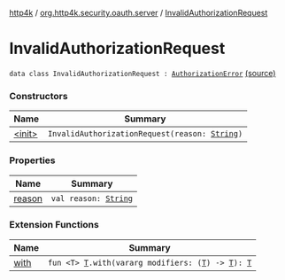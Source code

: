 [http4k](../../index.md) / [org.http4k.security.oauth.server](../index.md) / [InvalidAuthorizationRequest](./index.md)

# InvalidAuthorizationRequest

`data class InvalidAuthorizationRequest : `[`AuthorizationError`](../-authorization-error.md) [(source)](https://github.com/http4k/http4k/blob/master/http4k-security-oauth/src/main/kotlin/org/http4k/security/oauth/server/OAuthError.kt#L49)

### Constructors

| Name | Summary |
|---|---|
| [&lt;init&gt;](-init-.md) | `InvalidAuthorizationRequest(reason: `[`String`](https://kotlinlang.org/api/latest/jvm/stdlib/kotlin/-string/index.html)`)` |

### Properties

| Name | Summary |
|---|---|
| [reason](reason.md) | `val reason: `[`String`](https://kotlinlang.org/api/latest/jvm/stdlib/kotlin/-string/index.html) |

### Extension Functions

| Name | Summary |
|---|---|
| [with](../../org.http4k.core/with.md) | `fun <T> `[`T`](../../org.http4k.core/with.md#T)`.with(vararg modifiers: (`[`T`](../../org.http4k.core/with.md#T)`) -> `[`T`](../../org.http4k.core/with.md#T)`): `[`T`](../../org.http4k.core/with.md#T) |
